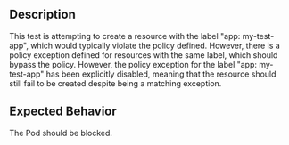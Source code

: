 ## Description

This test is attempting to create a resource with the label "app: my-test-app", which would typically violate the policy defined. However, there is a policy exception defined for resources with the same label, which should bypass the policy. However, the policy exception for the label "app: my-test-app" has been explicitly disabled, meaning that the resource should still fail to be created despite being a matching exception.

## Expected Behavior

The Pod should be blocked.
